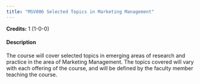 ```yaml
---
title: "MSV806 Selected Topics in Marketing Management"
---
```

**Credits:** 1 (1-0-0)

#### Description
The course will cover selected topics in emerging areas of research and practice in the area of Marketing Management. The topics covered will vary with each offering of the course, and will be defined by the faculty member teaching the course.